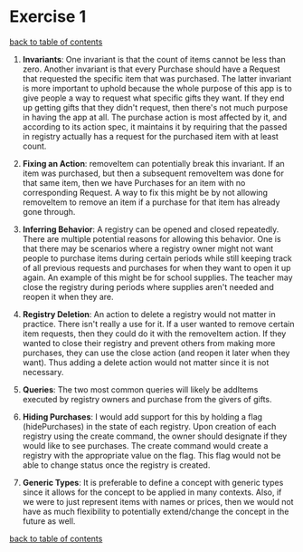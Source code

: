 # Exercise 1
[back to table of contents](/assignments/pset1/contents.md)

1. **Invariants**: One invariant is that the count of items cannot be less than zero. Another invariant is that every Purchase should have a Request that requested the specific item that was purchased. The latter invariant is more important to uphold because the whole purpose of this app is to give people a way to request what specific gifts they want. If they end up getting gifts that they didn't request, then there's not much purpose in having the app at all. The purchase action is most affected by it, and according to its action spec, it maintains it by requiring that the passed in registry actually has a request for the purchased item with at least count.

2. **Fixing an Action**: removeItem can potentially break this invariant. If an item was purchased, but then a subsequent removeItem was done for that same item, then we have Purchases for an item with no corresponding Request. A way to fix this might be by not allowing removeItem to remove an item if a purchase for that item has already gone through.

3. **Inferring Behavior**: A registry can be opened and closed repeatedly. There are multiple potential reasons for allowing this behavior. One is that there may be scenarios where a registry owner might not want people to purchase items during certain periods while still keeping track of all previous requests and purchases for when they want to open it up again. An example of this might be for school supplies. The teacher may close the registry during periods where supplies aren't needed and reopen it when they are.

4. **Registry Deletion**: An action to delete a registry would not matter in practice. There isn't really a use for it. If a user wanted to remove certain item requests, then they could do it with the removeItem action. If they wanted to close their registry and prevent others from making more purchases, they can use the close action (and reopen it later when they want). Thus adding a delete action would not matter since it is not necessary.

5. **Queries**: The two most common queries will likely be addItems executed by registry owners and purchase from the givers of gifts.

6. **Hiding Purchases**: I would add support for this by holding a flag (hidePurchases) in the state of each registry. Upon creation of each registry using the create command, the owner should designate if they would like to see purchases. The create command would create a registry with the appropriate value on the flag. This flag would not be able to change status once the registry is created.

7. **Generic Types**: It is preferable to define a concept with generic types since it allows for the concept to be applied in many contexts. Also, if we were to just represent items with names or prices, then we would not have as much flexibility to potentially extend/change the concept in the future as well.

[back to table of contents](/assignments/pset1/contents.md)
